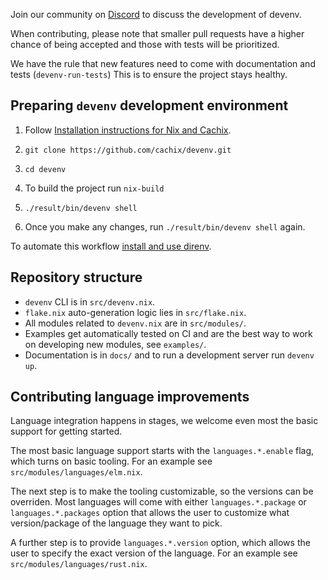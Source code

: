 Join our community on [Discord](https://discord.gg/naMgvexb6q) to discuss the development of devenv.

When contributing, please note that smaller pull requests have a higher chance of being accepted and those with tests will be prioritized.

We have the rule that new features need to come with documentation and tests (`devenv-run-tests`)
This is to ensure the project stays healthy.

## Preparing `devenv` development environment

1. Follow [Installation instructions for Nix and Cachix](../../getting-started/#installation).

2. `git clone https://github.com/cachix/devenv.git`

3. `cd devenv`

4. To build the project run `nix-build`

5. `./result/bin/devenv shell`

6. Once you make any changes, run `./result/bin/devenv shell` again.

To automate this workflow [install and use direnv](../../automatic-shell-activation/).

## Repository structure

- `devenv` CLI is in `src/devenv.nix`.
- `flake.nix` auto-generation logic lies in `src/flake.nix`.
- All modules related to `devenv.nix` are in `src/modules/`.
- Examples get automatically tested on CI and are the best way to work on developing new modules, see `examples/`.
- Documentation is in `docs/` and to run a development server run `devenv up`.

## Contributing language improvements

Language integration happens in stages, we welcome even most the basic support for getting started.

The most basic language support starts with the `languages.*.enable` flag,
which turns on basic tooling. For an example see `src/modules/languages/elm.nix`.

The next step is to make the tooling customizable, so the versions can be overriden.
Most languages will come with either `languages.*.package` or `languages.*.packages` option
that allows the user to customize what version/package of the language they want to pick.

A further step is to provide `languages.*.version` option, which allows the user to specify the exact version of the language.
For an example see `src/modules/languages/rust.nix`.

